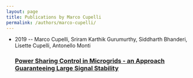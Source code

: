 ```yaml
---
layout: page
title: Publications by Marco Cupelli
permalink: /authors/marco-cupelli/
---
```


<ul class="post-list">
<li><span class='post-meta'>2019 -- Marco Cupelli, Sriram Karthik Gurumurthy, Siddharth Bhanderi, Lisette Cupelli, Antonello Monti</span><h3><a class='post-link' href='../../power-sharing-control-in-microgrids-an-approach-guaranteeing-large-signal-stability'>Power Sharing Control in Microgrids - an Approach Guaranteeing Large Signal Stability</a></h3></li>

</ul>
